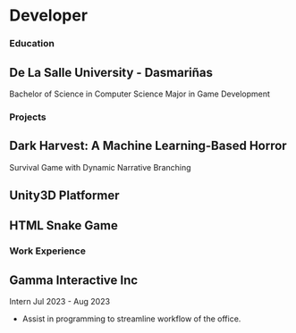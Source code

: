 # Developer

### Education
## De La Salle University - Dasmariñas
Bachelor of Science in Computer Science Major in Game Development

### Projects
## Dark Harvest: A Machine Learning-Based Horror
Survival Game with Dynamic Narrative Branching

## Unity3D Platformer

## HTML Snake Game

### Work Experience
## Gamma Interactive Inc
Intern
Jul 2023 - Aug 2023
- Assist in programming to streamline workflow
of the office.
